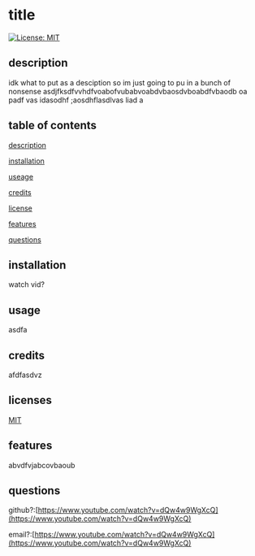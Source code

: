 # title
  [![License: MIT](https://img.shields.io/badge/License-MIT-yellow.svg)](https://opensource.org/licenses/MIT)
  ## description 
  idk what to put as a desciption so im just going to pu in a bunch of nonsense asdjfksdfvvhdfvoabofvubabvoabdvbaosdvboabdfvbaodb oa padf vas idasodhf ;aosdhflasdlvas liad a
  ## table of contents
  [description](#description)

  [installation](#installations)

  [useage](#usage)

  [credits](#credits)

  [license](#license)

  [features](#features)

  [questions](#questions)
  ## installation 
  watch vid? 
  ## usage 
  asdfa 
  ## credits 
  afdfasdvz 
  ## licenses 
  [MIT](https://opensource.org/licenses/MIT)
  ## features 
  abvdfvjabcovbaoub
  ## questions 
  github?:[https://www.youtube.com/watch?v=dQw4w9WgXcQ](https://www.youtube.com/watch?v=dQw4w9WgXcQ) 
  
  email?:[https://www.youtube.com/watch?v=dQw4w9WgXcQ](https://www.youtube.com/watch?v=dQw4w9WgXcQ) 
  